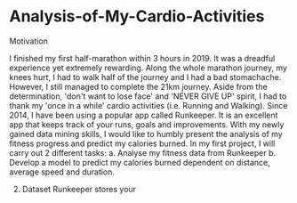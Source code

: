 # Analysis-of-My-Cardio-Activities

Motivation 

I finished my first half-marathon within 3 hours in 2019. It was a dreadful experience yet extremely rewarding. Along the whole marathon journey, my knees hurt, I had to walk half of the journey and I had a bad stomachache. However, I still managed to complete the 21km journey. Aside from the determination, 'don't want to lose face' and 'NEVER GIVE UP' spirit, I had to thank my 'once in a while' cardio activities (i.e. Running and Walking). Since 2014, I have been using a popular app called Runkeeper. It is an excellent app that keeps track of your runs, goals and improvements. With my newly gained data mining skills, I would like to humbly present the analysis of my fitness progress and predict my calories burned. In my first project, I will carry out 
2 different tasks:  a. Analyse my fitness data from Runkeeper b. Develop a model to predict my calories burned dependent on distance, average speed and duration.  

2. Dataset  Runkeeper stores your


